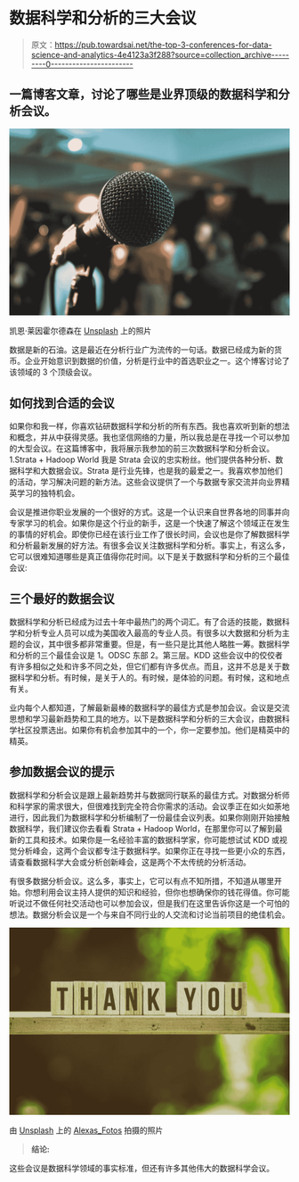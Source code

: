 # 数据科学和分析的三大会议

> 原文：<https://pub.towardsai.net/the-top-3-conferences-for-data-science-and-analytics-4e4123a3f288?source=collection_archive---------0----------------------->

## 一篇博客文章，讨论了哪些是业界顶级的数据科学和分析会议。

![](img/42a47b82b1a856c026b320c2c6be6534.png)

凯恩·莱因霍尔德森在 [Unsplash](https://unsplash.com?utm_source=medium&utm_medium=referral) 上的照片

数据是新的石油。这是最近在分析行业广为流传的一句话。数据已经成为新的货币。企业开始意识到数据的价值，分析是行业中的首选职业之一。这个博客讨论了该领域的 3 个顶级会议。

## 如何找到合适的会议

如果你和我一样，你喜欢钻研数据科学和分析的所有东西。我也喜欢听到新的想法和概念，并从中获得灵感。我也坚信网络的力量，所以我总是在寻找一个可以参加的大型会议。在这篇博客中，我将展示我参加的前三次数据科学和分析会议。1.Strata + Hadoop World 我是 Strata 会议的忠实粉丝。他们提供各种分析、数据科学和大数据会议。Strata 是行业先锋，也是我的最爱之一。我喜欢参加他们的活动，学习解决问题的新方法。这些会议提供了一个与数据专家交流并向业界精英学习的独特机会。

会议是推进你职业发展的一个很好的方式。这是一个认识来自世界各地的同事并向专家学习的机会。如果你是这个行业的新手，这是一个快速了解这个领域正在发生的事情的好机会。即使你已经在该行业工作了很长时间，会议也是你了解数据科学和分析最新发展的好方法。有很多会议关注数据科学和分析。事实上，有这么多，它可以很难知道哪些是真正值得你花时间。以下是关于数据科学和分析的三个最佳会议:

## 三个最好的数据会议

数据科学和分析已经成为过去十年中最热门的两个词汇。有了合适的技能，数据科学和分析专业人员可以成为美国收入最高的专业人员。有很多以大数据和分析为主题的会议，其中很多都非常重要。但是，有一些只是比其他人略胜一筹。数据科学和分析的三个最佳会议是 1。ODSC 东部 2。第三层。KDD 这些会议中的佼佼者有许多相似之处和许多不同之处，但它们都有许多优点。而且，这并不总是关于数据科学和分析。有时候，是关于人的。有时候，是体验的问题。有时候，这和地点有关。

业内每个人都知道，了解最新最棒的数据科学的最佳方式是参加会议。会议是交流思想和学习最新趋势和工具的地方。以下是数据科学和分析的三大会议，由数据科学社区投票选出。如果你有机会参加其中的一个，你一定要参加。他们是精英中的精英。

## 参加数据会议的提示

数据科学和分析会议是跟上最新趋势并与数据同行联系的最佳方式。对数据分析师和科学家的需求很大，但很难找到完全符合你需求的活动。会议季正在如火如荼地进行，因此我们为数据科学和分析编制了一份最佳会议列表。如果你刚刚开始接触数据科学，我们建议你去看看 Strata + Hadoop World，在那里你可以了解到最新的工具和技术。如果你是一名经验丰富的数据科学家，你可能想试试 KDD 或视觉分析峰会，这两个会议都专注于数据科学。如果你正在寻找一些更小众的东西，请查看数据科学大会或分析创新峰会，这是两个不太传统的分析活动。

有很多数据分析会议。这么多，事实上，它可以有点不知所措，不知道从哪里开始。你想利用会议主持人提供的知识和经验，但你也想确保你的钱花得值。你可能听说过不做任何社交活动也可以参加会议，但是我们在这里告诉你这是一个可怕的想法。数据分析会议是一个与来自不同行业的人交流和讨论当前项目的绝佳机会。

![](img/eb6f02989b9d0cbfd4c9c7da9054d78f.png)

由 [Unsplash](https://unsplash.com?utm_source=medium&utm_medium=referral) 上的 [Alexas_Fotos](https://unsplash.com/@alexas_fotos?utm_source=medium&utm_medium=referral) 拍摄的照片

> **结论:**

这些会议是数据科学领域的事实标准，但还有许多其他伟大的数据科学会议。